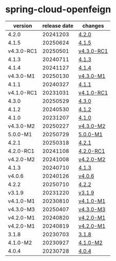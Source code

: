 # spring-cloud-openfeign	


|version|release date|changes|
|---|---|---|
|4.2.0|20241203|[4.2.0](./4.2.0-20241203.md)|
|4.1.5|20250624|[4.1.5](./4.1.5-20250624.md)|
|v4.3.0-RC1|20250501|[v4.3.0-RC1](./v4.3.0-RC1-20250501.md)|
|4.1.3|20240711|[4.1.3](./4.1.3-20240711.md)|
|4.1.4|20241127|[4.1.4](./4.1.4-20241127.md)|
|v4.3.0-M1|20250130|[v4.3.0-M1](./v4.3.0-M1-20250130.md)|
|4.1.1|20240327|[4.1.1](./4.1.1-20240327.md)|
|v4.1.0-RC1|20231031|[v4.1.0-RC1](./v4.1.0-RC1-20231031.md)|
|4.3.0|20250529|[4.3.0](./4.3.0-20250529.md)|
|4.1.2|20240530|[4.1.2](./4.1.2-20240530.md)|
|4.1.0|20231207|[4.1.0](./4.1.0-20231207.md)|
|v4.3.0-M2|20250227|[v4.3.0-M2](./v4.3.0-M2-20250227.md)|
|5.0.0-M1|20250729|[5.0.0-M1](./5.0.0-M1-20250729.md)|
|4.2.1|20250318|[4.2.1](./4.2.1-20250318.md)|
|4.2.0-RC1|20241108|[4.2.0-RC1](./4.2.0-RC1-20241108.md)|
|v4.2.0-M2|20241008|[v4.2.0-M2](./v4.2.0-M2-20241008.md)|
|4.1.3|20240710|[4.1.3](./4.1.3-20240710.md)|
|v4.0.6|20240126|[v4.0.6](./v4.0.6-20240126.md)|
|4.2.2|20250710|[4.2.2](./4.2.2-20250710.md)|
|v3.1.9|20231220|[v3.1.9](./v3.1.9-20231220.md)|
|v4.1.0-M1|20230810|[v4.1.0-M1](./v4.1.0-M1-20230810.md)|
|v4.3.0-M3|20250407|[v4.3.0-M3](./v4.3.0-M3-20250407.md)|
|v4.2.0-M1|20240820|[v4.2.0-M1](./v4.2.0-M1-20240820.md)|
|v4.2.0-M1|20240819|[v4.2.0-M1](./v4.2.0-M1-20240819.md)|
|3.1.8|20230703|[3.1.8](./3.1.8-20230703.md)|
|4.1.0-M2|20230927|[4.1.0-M2](./4.1.0-M2-20230927.md)|
|4.0.4|20230728|[4.0.4](./4.0.4-20230728.md)|
